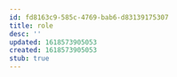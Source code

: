 ```yaml
---
id: fd8163c9-585c-4769-bab6-d83139175307
title: role
desc: ''
updated: 1618573905053
created: 1618573905053
stub: true
---
```


